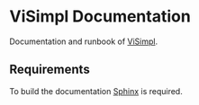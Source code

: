 # ViSimpl Documentation

Documentation and runbook of [ViSimpl](https://github.com/vg-lab/visimpl).

## Requirements

To build the documentation [Sphinx](https://www.sphinx-doc.org/en/master/) is required. 
